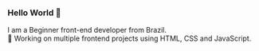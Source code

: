 ### Hello World 👋
I am a Beginner front-end developer from Brazil.
<br>
 🔭 Working on multiple frontend projects using HTML, CSS and JavaScript.
 
